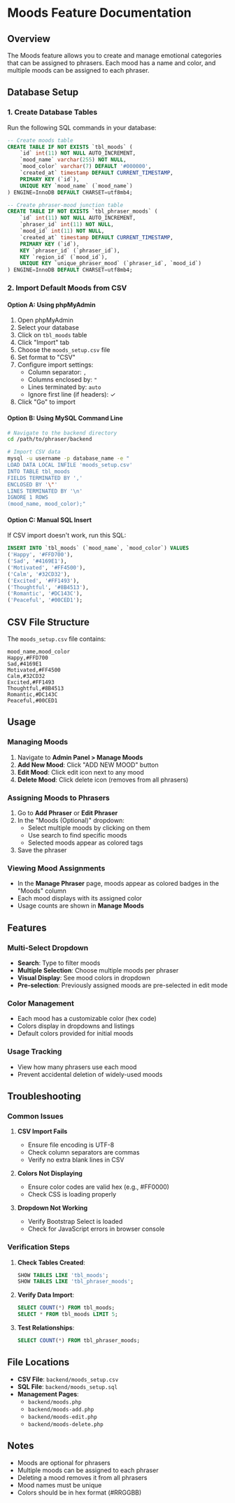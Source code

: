 # Moods Feature Documentation

## Overview
The Moods feature allows you to create and manage emotional categories that can be assigned to phrasers. Each mood has a name and color, and multiple moods can be assigned to each phraser.

## Database Setup

### 1. Create Database Tables
Run the following SQL commands in your database:

```sql
-- Create moods table
CREATE TABLE IF NOT EXISTS `tbl_moods` (
    `id` int(11) NOT NULL AUTO_INCREMENT,
    `mood_name` varchar(255) NOT NULL,
    `mood_color` varchar(7) DEFAULT '#000000',
    `created_at` timestamp DEFAULT CURRENT_TIMESTAMP,
    PRIMARY KEY (`id`),
    UNIQUE KEY `mood_name` (`mood_name`)
) ENGINE=InnoDB DEFAULT CHARSET=utf8mb4;

-- Create phraser-mood junction table
CREATE TABLE IF NOT EXISTS `tbl_phraser_moods` (
    `id` int(11) NOT NULL AUTO_INCREMENT,
    `phraser_id` int(11) NOT NULL,
    `mood_id` int(11) NOT NULL,
    `created_at` timestamp DEFAULT CURRENT_TIMESTAMP,
    PRIMARY KEY (`id`),
    KEY `phraser_id` (`phraser_id`),
    KEY `region_id` (`mood_id`),
    UNIQUE KEY `unique_phraser_mood` (`phraser_id`, `mood_id`)
) ENGINE=InnoDB DEFAULT CHARSET=utf8mb4;
```

### 2. Import Default Moods from CSV

#### Option A: Using phpMyAdmin
1. Open phpMyAdmin
2. Select your database
3. Click on `tbl_moods` table
4. Click "Import" tab
5. Choose the `moods_setup.csv` file
6. Set format to "CSV"
7. Configure import settings:
   - Column separator: `,`
   - Columns enclosed by: `"`
   - Lines terminated by: `auto`
   - Ignore first line (if headers): ✓
8. Click "Go" to import

#### Option B: Using MySQL Command Line
```bash
# Navigate to the backend directory
cd /path/to/phraser/backend

# Import CSV data
mysql -u username -p database_name -e "
LOAD DATA LOCAL INFILE 'moods_setup.csv' 
INTO TABLE tbl_moods 
FIELDS TERMINATED BY ',' 
ENCLOSED BY '\"' 
LINES TERMINATED BY '\n' 
IGNORE 1 ROWS 
(mood_name, mood_color);"
```

#### Option C: Manual SQL Insert
If CSV import doesn't work, run this SQL:

```sql
INSERT INTO `tbl_moods` (`mood_name`, `mood_color`) VALUES
('Happy', '#FFD700'),
('Sad', '#4169E1'),
('Motivated', '#FF4500'),
('Calm', '#32CD32'),
('Excited', '#FF1493'),
('Thoughtful', '#8B4513'),
('Romantic', '#DC143C'),
('Peaceful', '#00CED1');
```

## CSV File Structure

The `moods_setup.csv` file contains:
```csv
mood_name,mood_color
Happy,#FFD700
Sad,#4169E1
Motivated,#FF4500
Calm,#32CD32
Excited,#FF1493
Thoughtful,#8B4513
Romantic,#DC143C
Peaceful,#00CED1
```

## Usage

### Managing Moods
1. Navigate to **Admin Panel > Manage Moods**
2. **Add New Mood**: Click "ADD NEW MOOD" button
3. **Edit Mood**: Click edit icon next to any mood
4. **Delete Mood**: Click delete icon (removes from all phrasers)

### Assigning Moods to Phrasers
1. Go to **Add Phraser** or **Edit Phraser**
2. In the "Moods (Optional)" dropdown:
   - Select multiple moods by clicking on them
   - Use search to find specific moods
   - Selected moods appear as colored tags
3. Save the phraser

### Viewing Mood Assignments
- In the **Manage Phraser** page, moods appear as colored badges in the "Moods" column
- Each mood displays with its assigned color
- Usage counts are shown in **Manage Moods**

## Features

### Multi-Select Dropdown
- **Search**: Type to filter moods
- **Multiple Selection**: Choose multiple moods per phraser
- **Visual Display**: See mood colors in dropdown
- **Pre-selection**: Previously assigned moods are pre-selected in edit mode

### Color Management
- Each mood has a customizable color (hex code)
- Colors display in dropdowns and listings
- Default colors provided for initial moods

### Usage Tracking
- View how many phrasers use each mood
- Prevent accidental deletion of widely-used moods

## Troubleshooting

### Common Issues

1. **CSV Import Fails**
   - Ensure file encoding is UTF-8
   - Check column separators are commas
   - Verify no extra blank lines in CSV

2. **Colors Not Displaying**
   - Ensure color codes are valid hex (e.g., #FF0000)
   - Check CSS is loading properly

3. **Dropdown Not Working**
   - Verify Bootstrap Select is loaded
   - Check for JavaScript errors in browser console

### Verification Steps

1. **Check Tables Created**:
   ```sql
   SHOW TABLES LIKE 'tbl_moods';
   SHOW TABLES LIKE 'tbl_phraser_moods';
   ```

2. **Verify Data Import**:
   ```sql
   SELECT COUNT(*) FROM tbl_moods;
   SELECT * FROM tbl_moods LIMIT 5;
   ```

3. **Test Relationships**:
   ```sql
   SELECT COUNT(*) FROM tbl_phraser_moods;
   ```

## File Locations

- **CSV File**: `backend/moods_setup.csv`
- **SQL File**: `backend/moods_setup.sql`
- **Management Pages**: 
  - `backend/moods.php`
  - `backend/moods-add.php`
  - `backend/moods-edit.php`
  - `backend/moods-delete.php`

## Notes

- Moods are optional for phrasers
- Multiple moods can be assigned to each phraser
- Deleting a mood removes it from all phrasers
- Mood names must be unique
- Colors should be in hex format (#RRGGBB)
